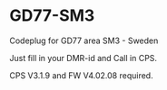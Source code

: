 # GD77-SM3
Codeplug for GD77 area SM3 - Sweden

Just fill in your DMR-id and Call in CPS. 

CPS V3.1.9 and FW V4.02.08 required. 
